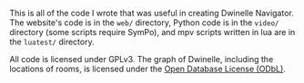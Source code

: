 This is all of the code I wrote that was useful in creating Dwinelle Navigator.  The website's code is in the `web/` directory, Python code is in the `video/` directory (some scripts require SymPo), and mpv scripts written in lua are in the `luatest/` directory.

All code is licensed under GPLv3.  The graph of Dwinelle, including the locations of rooms, is licensed under the [Open Database License (ODbL)](http://opendatacommons.org/licenses/odbl/1.0/).

